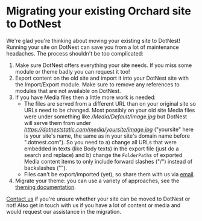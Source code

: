 # Migrating your existing Orchard site to DotNest



We're glad you're thinking about moving your existing site to DotNest! Running your site on DotNest can save you from a lot of maintenance headaches. The process shouldn't be too complicated:

1. Make sure DotNest offers everything your site needs. If you miss some module or theme badly you can request it too!
2. Export content on the old site and import it into your DotNest site with the Import/Export module. Make sure to remove any references to modules that are not available on DotNest.
3. If you have Media files then a little more work is needed:
	- The files are served from a different URL than on your original site so URLs need to be changed. Most possibly on your old site Media files were under something like */Media/Default/image.jpg* but DotNest will serve them from under *https://dotneststatic.com/media/yoursite/image.jpg* ("yoursite" here is your site's name, the same as in your site's domain name before ".dotnest.com"). So you need to a) change all URLs that were embedded in texts (like Body texts) in the export file (just do a search and replace) and b) change the `FolderPath`s of exported Media content items to only include forward slashes ("/") instead of backslashes ("\").
	- Files can't be export/imported (yet), so share them with us via [email](https://dotnest.com/contact-us).
4. Migrate your theme: you can use a variety of approaches, see the [theming documentation](theming/).

[Contact us](/contact-us) if you're unsure whether your site can be moved to DotNest or not! Also get in touch with us if you have a lot of content or media and would request our assistance in the migration.
